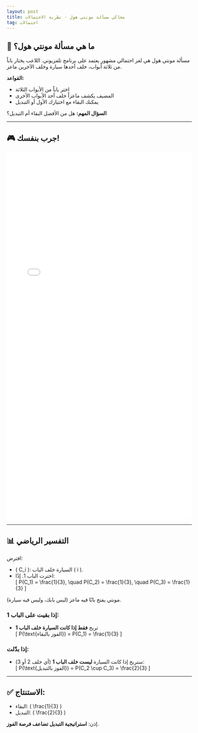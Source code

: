 ```yaml
---
layout: post
title: محاكي مسألة مونتي هول - نظرية الاحتمالات
tag: احتمالات
---
```


## 🎰 ما هي مسألة مونتي هول؟

مسألة مونتي هول هي لغز احتمالي مشهور يعتمد على برنامج تلفزيوني. اللاعب يختار باباً من ثلاثة أبواب، خلف أحدها سيارة وخلف الآخرين ماعز.

**القواعد:**
- اختر باباً من الأبواب الثلاثة
- المضيف يكشف ماعزاً خلف أحد الأبواب الأخرى
- يمكنك البقاء مع اختيارك الأول أو التبديل

**السؤال المهم:** هل من الأفضل البقاء أم التبديل؟

---

## 🎮 جرب بنفسك!

<iframe src="/assets/monty-hall-simulator.html" width="100%" height="1000" frameborder="0" style="border-radius: 10px;"></iframe>

---


## 📊 التفسير الرياضي


افترض:

- \( C_i \): السيارة خلف الباب \( i \).  
- اخترت الباب 1. إذًا:  
  \[
  P(C_1) = \frac{1}{3}, \quad P(C_2) = \frac{1}{3}, \quad P(C_3) = \frac{1}{3}
  \]

مونتي يفتح بابًا فيه ماعز (ليس بابك، وليس فيه سيارة).

### إذا بقيت على الباب 1:
- تربح **فقط إذا كانت السيارة خلف الباب 1**  
\[
P(\text{الفوز بالبقاء}) = P(C_1) = \frac{1}{3}
\]

### إذا بدّلت:
- ستربح إذا كانت السيارة **ليست خلف الباب 1** (أي خلف 2 أو 3):  
\[
P(\text{الفوز بالتبديل}) = P(C_2 \cup C_3) = \frac{2}{3}
\]

---

## ✅ الاستنتاج:

- البقاء: \( \frac{1}{3} \)  
- التبديل: \( \frac{2}{3} \)

إذن: **استراتيجية التبديل تضاعف فرصة الفوز**.

